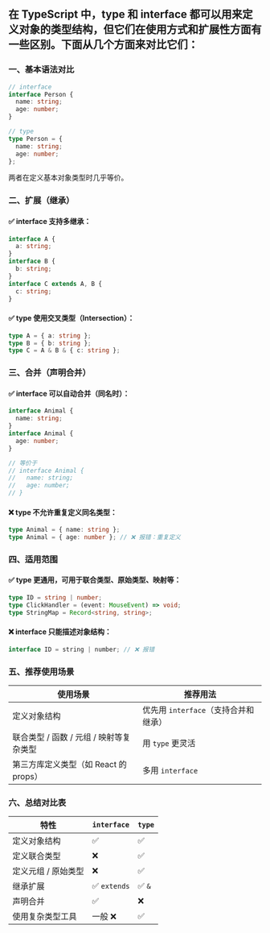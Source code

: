 ## 在 TypeScript 中，type 和 interface 都可以用来定义对象的类型结构，但它们在使用方式和扩展性方面有一些区别。下面从几个方面来对比它们：

### 一、基本语法对比

```ts
// interface
interface Person {
  name: string;
  age: number;
}

// type
type Person = {
  name: string;
  age: number;
};
```

两者在定义基本对象类型时几乎等价。

### 二、扩展（继承）

#### ✅ interface 支持多继承：

```ts
interface A {
  a: string;
}
interface B {
  b: string;
}
interface C extends A, B {
  c: string;
}
```

#### ✅ type 使用交叉类型（Intersection）：

```ts
type A = { a: string };
type B = { b: string };
type C = A & B & { c: string };
```

### 三、合并（声明合并）

#### ✅ interface 可以自动合并（同名时）：

```ts
interface Animal {
  name: string;
}
interface Animal {
  age: number;
}

// 等价于
// interface Animal {
//   name: string;
//   age: number;
// }
```

#### ❌ type 不允许重复定义同名类型：

```ts
type Animal = { name: string };
type Animal = { age: number }; // ❌ 报错：重复定义
```

### 四、适用范围

#### ✅ type 更通用，可用于联合类型、原始类型、映射等：

```ts
type ID = string | number;
type ClickHandler = (event: MouseEvent) => void;
type StringMap = Record<string, string>;
```

#### ❌ interface 只能描述对象结构：

```ts
interface ID = string | number; // ❌ 报错
```

### 五、推荐使用场景

| 使用场景                                | 推荐用法                             |
| --------------------------------------- | ------------------------------------ |
| 定义对象结构                            | 优先用 `interface`（支持合并和继承） |
| 联合类型 / 函数 / 元组 / 映射等复杂类型 | 用 `type` 更灵活                     |
| 第三方库定义类型（如 React 的 props）   | 多用 `interface`                     |

### 六、总结对比表

| 特性                | `interface`  | `type` |
| ------------------- | ------------ | ------ |
| 定义对象结构        | ✅           | ✅     |
| 定义联合类型        | ❌           | ✅     |
| 定义元组 / 原始类型 | ❌           | ✅     |
| 继承扩展            | ✅ `extends` | ✅ `&` |
| 声明合并            | ✅           | ❌     |
| 使用复杂类型工具    | 一般 ❌      | ✅     |
